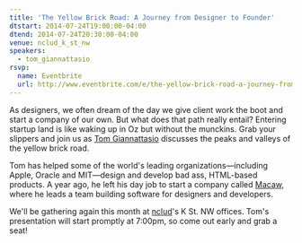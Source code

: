 ```yaml
---
title: 'The Yellow Brick Road: A Journey from Designer to Founder'
dtstart: 2014-07-24T19:00:00-04:00
dtend: 2014-07-24T20:30:00-04:00
venue: nclud_k_st_nw
speakers:
  - tom_giannattasio
rsvp:
  name: Eventbrite
  url: http://www.eventbrite.com/e/the-yellow-brick-road-a-journey-from-designer-to-founder-tickets-11728992733
---
```


As designers, we often dream of the day we give client work the boot and start a company of our own. But what does that path really entail? Entering startup land is like waking up in Oz but without the munckins. Grab your slippers and join us as [Tom Giannattasio](http://attasi.com/) discusses the peaks and valleys of the yellow brick road.

Tom has helped some of the world's leading organizations—including Apple, Oracle and MIT—design and develop bad ass, HTML-based products. A year ago, he left his day job to start a company called [Macaw](http://macaw.co/), where he leads a team building software for designers and developers.

We'll be gathering again this month at [nclud](http://nclud.com/)'s K St. NW offices. Tom's presentation will start promptly at 7:00pm, so come out early and grab a seat!